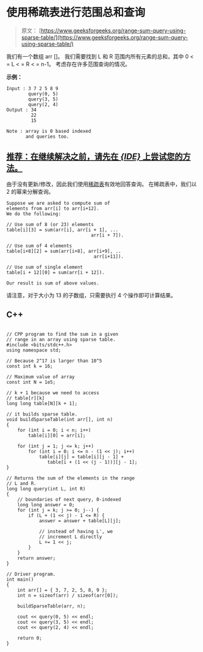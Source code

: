 # 使用稀疏表进行范围总和查询

> 原文： [https://www.geeksforgeeks.org/range-sum-query-using-sparse-table/](https://www.geeksforgeeks.org/range-sum-query-using-sparse-table/)

我们有一个数组 arr []。 我们需要找到 L 和 R 范围内所有元素的总和，其中 0 < = L < = R < = n-1。 考虑存在许多范围查询的情况。

**示例：**

```
Input : 3 7 2 5 8 9
        query(0, 5)
        query(3, 5)
        query(2, 4)
Output : 34
         22
         15

Note : array is 0 based indexed
       and queries too.

```

## [推荐：在继续解决之前，请先在 ***<u>{IDE}</u>*** 上尝试您的方法。](https://ide.geeksforgeeks.org/)

由于没有更新/修改，因此我们使用[稀疏表](http://www.geeksforgeeks.org/sparse-table/)有效地回答查询。 在稀疏表中，我们以 2 的幂来分解查询。

```
Suppose we are asked to compute sum of 
elements from arr[i] to arr[i+12]. 
We do the following:

// Use sum of 8 (or 23) elements 
table[i][3] = sum(arr[i], arr[i + 1], ...
                               arr[i + 7]).

// Use sum of 4 elements
table[i+8][2] = sum(arr[i+8], arr[i+9], ..
                                arr[i+11]).

// Use sum of single element
table[i + 12][0] = sum(arr[i + 12]).

Our result is sum of above values.
```

请注意，对于大小为 13 的子数组，只需要执行 4 个操作即可计算结果。

## C++ 

```

// CPP program to find the sum in a given 
// range in an array using sparse table. 
#include <bits/stdc++.h> 
using namespace std; 

// Because 2^17 is larger than 10^5 
const int k = 16; 

// Maximum value of array 
const int N = 1e5; 

// k + 1 because we need to access 
// table[r][k] 
long long table[N][k + 1]; 

// it builds sparse table. 
void buildSparseTable(int arr[], int n) 
{ 
    for (int i = 0; i < n; i++) 
        table[i][0] = arr[i]; 

    for (int j = 1; j <= k; j++) 
        for (int i = 0; i <= n - (1 << j); i++) 
            table[i][j] = table[i][j - 1] + 
               table[i + (1 << (j - 1))][j - 1]; 
} 

// Returns the sum of the elements in the range 
// L and R. 
long long query(int L, int R) 
{ 
    // boundaries of next query, 0-indexed 
    long long answer = 0; 
    for (int j = k; j >= 0; j--) { 
        if (L + (1 << j) - 1 <= R) { 
            answer = answer + table[L][j]; 

            // instead of having L', we 
            // increment L directly 
            L += 1 << j; 
        } 
    } 
    return answer; 
} 

// Driver program. 
int main() 
{ 
    int arr[] = { 3, 7, 2, 5, 8, 9 }; 
    int n = sizeof(arr) / sizeof(arr[0]); 

    buildSparseTable(arr, n); 

    cout << query(0, 5) << endl; 
    cout << query(3, 5) << endl; 
    cout << query(2, 4) << endl; 

    return 0; 
} 

```